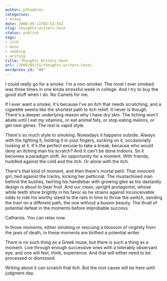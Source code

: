 ```yaml
---
author: pfhawkins
categories:
- essay
date: 2008-05-11T03:53:55Z
slug: thoughts-writers-have
status: publish
tags:
- itch
- muse
- smoking
- writing
title: Thoughts Writers Have
url: /2008/05/11/thoughts-writers-have/
wordpress_id: "40"
---
```


I could really go for a smoke. I'm a non-smoker. The most I ever smoked was
three times in one kinda stressful week in college. And I try to buy the good
stuff when I do. No Camels for me.

If I ever want a smoke, it's because I've an itch that needs scratching, and a
cigarette seems like the shortest path to itch relief. It never is though.
There's a deeper underlying reason why I have dry skin. The itching won't
abate until I eat my vitamins, or eat animal fats, or stop eating melons, or
get new genes. The rest is vapid style.

There's so much style to smoking. Nowadays it happens outside. Always with the
lighting it, holding it in your fingers, sucking on it, occasionally looking
at it. It's the perfect excuse to take a break, because who would deny an
itching man his scratch? And it can't be done indoors. So it becomes a
paradigm shift. An opportunity for a moment. With friends, huddled against the
cold and the itch. Or alone with the itch.

There's that kind of moment, and then there's mortal peril. That innocent
girl, tied against the tracks, kicking her petticoat. The mustachioed man
behind the bushes, twirling his handlebar with growing glee as his dastardly
design is about to bear fruit. And our clean, upright protagonist, whose white
teeth shine brightly in his favor as he strains against inconceivable odds to
ride his worthy steed to the rails in time to throw the switch, sending the
train on a different path, the one without a buxom beauty. The thrall of
potential defeat in the moments before improbable success.

Catharsis. You can relax now.

In those moments, either smoking or rescuing a blossom of virginity from the
jaws of death, in these moments are birthed a potential writer.

There is no such thing as a Greek muse, but there is such a thing as a moment.
Live through enough successive ones with a tolerably observant eye, and one
will feel, think, experience. And that will either need to be processed or
dismissed.

Writing about it can scratch that itch. But the root cause will be here until
judgment day.

